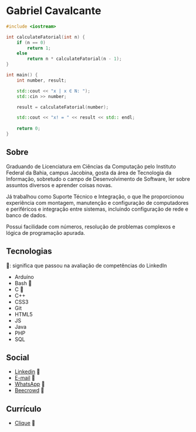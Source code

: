 # Gabriel Cavalcante

~~~c++
#include <iostream>

int calculateFatorial(int n) {
    if (n == 0)
        return 1;
    else
        return n * calculateFatorial(n - 1);
}

int main() {
    int number, result;

    std::cout << "x | x ∈ N: ");
    std::cin >> number;

    result = calculateFatorial(number);

    std::cout << "x! = " << result << std:: endl;
      
    return 0;
}
~~~

## Sobre

Graduando de Licenciatura em Ciências da Computação pelo Instituto Federal da Bahia, campus Jacobina, gosta da área de Tecnologia da Informação, sobretudo o campo de Desenvolvimento de Software, ler sobre assuntos diversos e aprender coisas novas.

Já trabalhou como Suporte Técnico e Integração, o que lhe proporcionou experiência com montagem, manutenção e configuração de computadores e periféricos e integração entre sistemas, incluindo configuração de rede e banco de dados.

Possui facilidade com números, resolução de problemas complexos e lógica de programação apurada.

## Tecnologias
🥇: significa que passou na avaliação de competências do LinkedIn
* Arduíno
* Bash 🥇
* C 🥇
* C++
* CSS3
* Git
* HTML5
* JS
* Java
* PHP
* SQL

## Social
* [Linkedin](https://www.linkedin.com/in/gabriel-cavalcante-225076242) :link:
* [E-mail](mailto:gabriel.lcifba@gmail.com) :link:
* [WhatsApp](http://wa.me/5574981343313) :link:
* [Beecrowd](https://www.beecrowd.com.br/judge/pt/profile/853225) :link:

## Currículo
* [Clique](https://bcxcb.github.io/downloads/) :link:
